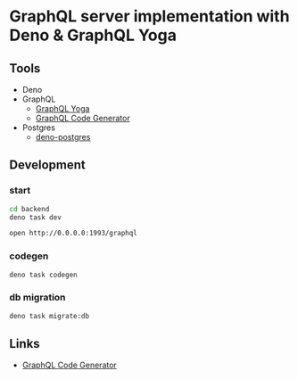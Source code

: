 # GraphQL server implementation with Deno & GraphQL Yoga

## Tools

- Deno
- GraphQL
  - [GraphQL Yoga](https://the-guild.dev/graphql/yoga-server)
  - [GraphQL Code Generator](https://the-guild.dev/graphql/codegen)
- Postgres
  - [deno-postgres](https://deno-postgres.com)

## Development

### start

```zsh
cd backend
deno task dev
```

```zsh
open http://0.0.0.0:1993/graphql
```

### codegen

```zsh
deno task codegen
```

### db migration

```zsh
deno task migrate:db
```

## Links

- [GraphQL Code Generator](https://the-guild.dev/graphql/codegen)
